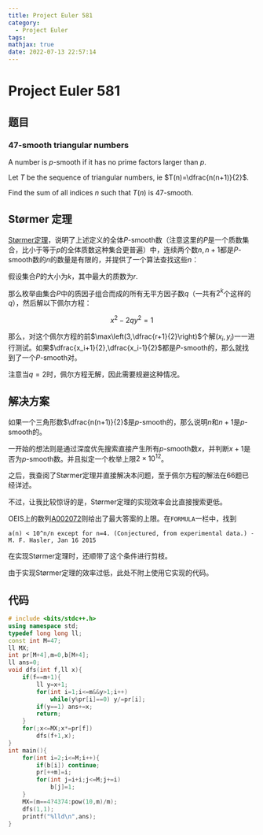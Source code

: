 ```yaml
---
title: Project Euler 581
category:
  - Project Euler
tags:
mathjax: true
date: 2022-07-13 22:57:14
---
```


<escape><!-- more --></escape>

# Project Euler 581

## 题目

### 47-smooth triangular numbers

A number is $p$-smooth if it has no prime factors larger than $p$.

Let $T$ be the sequence of triangular numbers, ie $T(n)=\dfrac{n(n+1)}{2}$.

Find the sum of all indices $n$ such that $T(n)$ is $47$-smooth.

## Størmer 定理

[Størmer定理](https://en.wikipedia.org/wiki/St%C3%B8rmer%27s_theorem)，说明了上述定义的全体$P$-smooth数（注意这里的$P$是一个质数集合，比小于等于$p$的全体质数这种集合更普遍）中，连续两个数$n,n+1$都是$P$-smooth数的$n$的数量是有限的，并提供了一个算法查找这些$n$：

假设集合$P$的大小为$k$，其中最大的质数为$r$.

那么枚举由集合$P$中的质因子组合而成的所有无平方因子数$q$（一共有$2^k$个这样的$q$），然后解以下佩尔方程：

$$x^2-2qy^2=1$$

那么，对这个佩尔方程的前$\max\left(3,\dfrac{r+1}{2}\right)$个解$(x_i,y_i)$一一进行测试。如果$\dfrac{x_i+1}{2},\dfrac{x_i-1}{2}$都是$P$-smooth的，那么就找到了一个$P$-smooth对。

注意当$q=2$时，佩尔方程无解，因此需要规避这种情况。

## 解决方案

如果一个三角形数$\dfrac{n(n+1)}{2}$是$p$-smooth的，那么说明$n$和$n+1$是$p$-smooth的。

一开始的想法则是通过深度优先搜索直接产生所有$p$-smooth数$x$，并判断$x+1$是否为$p$-smooth数。并且拟定一个枚举上限$2\times 10^{12}$。

之后，我查阅了Størmer定理并直接解决本问题，至于佩尔方程的解法在66题已经详述。

不过，让我比较惊讶的是，Størmer定理的实现效率会比直接搜索更低。

OEIS上的数列[A002072](https://oeis.org/A002072)则给出了最大答案的上限。在`FORMULA`一栏中，找到

```
a(n) < 10^n/n except for n=4. (Conjectured, from experimental data.) - M. F. Hasler, Jan 16 2015
```

在实现Størmer定理时，还顺带了这个条件进行剪枝。

由于实现Størmer定理的效率过低，此处不附上使用它实现的代码。

## 代码

```C++
# include <bits/stdc++.h>
using namespace std;
typedef long long ll;
const int M=47;
ll MX;
int pr[M+4],m=0,b[M+4];
ll ans=0;
void dfs(int f,ll x){
    if(f==m+1){
        ll y=x+1;
        for(int i=1;i<=m&&y>1;i++)
            while(y%pr[i]==0) y/=pr[i];
        if(y==1) ans+=x;
        return;
    }
    for(;x<=MX;x*=pr[f])
        dfs(f+1,x);
}
int main(){
    for(int i=2;i<=M;i++){
        if(b[i]) continue;
        pr[++m]=i;
        for(int j=i+i;j<=M;j+=i)
            b[j]=1;
    }
    MX=(m==4?4374:pow(10,m)/m);
    dfs(1,1);
    printf("%lld\n",ans);
}


```
